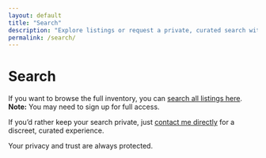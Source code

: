 ```yaml
---
layout: default
title: "Search"
description: "Explore listings or request a private, curated search with full privacy."
permalink: /search/
---
```


# Search

If you want to browse the full inventory, you can [search all listings here](https://yoursearchportal.com).  
**Note:** You may need to sign up for full access.  

If you’d rather keep your search private, just [contact me directly](/next-steps/) for a discreet, curated experience.

Your privacy and trust are always protected.
